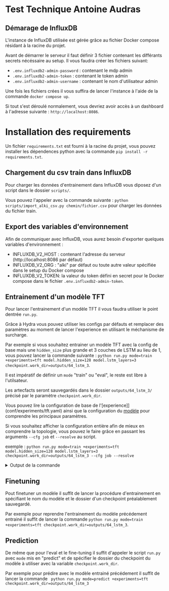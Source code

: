 # Test Technique Antoine Audras

## Démarage de InfluxDB

L'instance de InfluxDB utilisée est gérée grâce au fichier Docker compose résidant à la
racine du projet.

Avant de démarrer le serveur il faut définir 3 fichier contenant les différants secrets
nécéssaire au setup. Il vous faudra créer les fichiers suivant:
 - `.env.influxdb2-admin-password` : contenant le mdp admin
 - `.env.influxdb2-admin-token` : contenant le token admin
 - `.env.influxdb2-admin-username` : contenant le nom d'utilisateur admin

Une fois les fichiers crées il vous suffira de lancer l'instance à l'aide de la commande
`docker compose up`.

Si tout s'est déroulé normalement, vous devriez avoir accès à un dashboard à l'adresse
suivante : `http://localhost:8086`.


# Installation des requirements

Un fichier `requirements.txt` est fourni à la racine du projet, vous pouvez installer
les dépendences python avec la commande `pip install -r requirements.txt`.


## Chargement du csv train dans InfluxDB

Pour charger les données d'entrainement dans InfluxDB vous diposez d'un script dans
le dossier `scripts/`.

Vous pouvez l'appeler avec la commande suivante : `python scripts/import_alki_csv.py chemin/fichier.csv`
pour charger les données du fichier train.


## Export des variables d'environnement

Afin de communiquer avec InfluxDB, vous aurez besoin d'exporter quelques variables d'environnement :
 - INFLUXDB_V2_HOST : contenant l'adresse du serveur (http://localhost:8086 par défaut)
 - INFLUXDB_V2_ORG : "alki" par défaut ou toute autre valeur spécifiée dans le setup du Docker compose
 - INFLUXDB_V2_TOKEN: la valeur du token défini en secret pour le Docker compose dans le fichier `.env.influxdb2-admin-token`.


## Entrainement d'un modèle TFT

Pour lancer l'entrainement d'un modèle TFT il vous faudra utiliser le point dentrée
`run.py`.

Grâce à Hydra vous pouvez utiliser les configs par défauts et remplacer des paramètres
au moment de lancer l'experience en utilisant le méchanisme de surcharge.

Par exemple si vous souhaitez entrainer un modèle TFT avec la config de base mais une
`hidden_size` plus grande et 3 couches de LSTM au lieu de 1, vous pouvez lancer la
commande suivante : `python run.py mode=train +experiments=tft model.hidden_size=128 model.lstm_layers=3 checkpoint.work_dir=outputs/64_lstm_3`.

Il est impératif de définir un `mode` "train" ou "eval", le reste est libre à
l'utilsateur.

Les artecfacts seront sauvegardés dans le dossier `outputs/64_lstm_3/` précisé par le
paramètre `checkpoint.work_dir`.

Vous pouvez lire la configuration de base de l'[experience]](conf/experiments/tft.yaml)
ainsi que la configuration du [modèle](conf/models/tft.yaml) pour comprendre les
principaux paramètres.

Si vous souhaitez afficher la configuration entière afin de mieux en comprendre la
topologie, vous pouvez le faire grâce en passant les arguments `--cfg job` et
`--resolve` au script.

exemple : `python run.py mode=train +experiments=tft model.hidden_size=128 model.lstm_layers=3 checkpoint.work_dir=outputs/64_lstm_3 --cfg job --resolve`

<details>
  <summary>Output de la commande</summary>

  ```bash
    mode: train
    checkpoint:
      save_checkpoints: true
      work_dir: outputs/64_lstm_3
      model_name: model_tft
      file_name: null
    model:
      _target_: darts.models.TFTModel
      input_chunk_length: 24
      output_chunk_length: 12
      hidden_size: 128
      lstm_layers: 3
      num_attention_heads: 4
      full_attention: false
      dropout: 0.1
      loss_fn: null
      likelihood:
        _target_: darts.utils.likelihood_models.QuantileRegression
        quantiles:
        - 0.01
        - 0.05
        - 0.1
        - 0.15
        - 0.2
        - 0.25
        - 0.3
        - 0.4
        - 0.5
        - 0.6
        - 0.7
        - 0.75
        - 0.8
        - 0.85
        - 0.9
        - 0.95
        - 0.99
      batch_size: 512
      add_relative_index: false
      add_encoders:
        cyclic:
          future:
          - month
        datetime_attribute:
          future:
          - dayofweek
        transformer:
          _target_: darts.dataprocessing.transformers.Scaler
      random_state: 42
      model_name: model_tft
      work_dir: outputs/64_lstm_3
      save_checkpoints: true
      log_tensorboard: true
      torch_metrics:
        _target_: torchmetrics.MetricCollection
        metrics:
        - _target_: torchmetrics.MeanAbsolutePercentageError
      optimizer_kwargs:
        lr: 0.001
      pl_trainer_kwargs:
        callbacks:
        - _target_: pytorch_lightning.callbacks.EarlyStopping
          monitor: val_MeanAbsolutePercentageError
          patience: 150
          min_delta: 0.005
          verbose: true
          mode: min
        - _target_: pytorch_lightning.callbacks.ModelCheckpoint
          monitor: val_MeanAbsolutePercentageError
          verbose: true
    data:
      filters:
        customer_values:
        - ARGALYS
        - LES MIRACULEUX
        - MINCI DELICE
        - NUTRAVANCE
        builder_arguments:
          CUSTOMER:
          - ARGALYS
          - LES MIRACULEUX
          - MINCI DELICE
          - NUTRAVANCE
          _measurement:
          - customer_quantity
          _field:
          - QUANTITY
    train_parameters:
      epochs: 600
      random_state: 42
    test_parameters:
      'n': 23
      test_size: 0.2
      num_samples: 100
    torch_metrics:
      _target_: torchmetrics.MetricCollection
      metrics:
      - _target_: torchmetrics.MeanAbsolutePercentageError
    pl_trainer_kwargs:
      callbacks:
      - _target_: pytorch_lightning.callbacks.EarlyStopping
        monitor: val_MeanAbsolutePercentageError
        patience: 150
        min_delta: 0.005
        verbose: true
        mode: min
      - _target_: pytorch_lightning.callbacks.ModelCheckpoint
        monitor: val_MeanAbsolutePercentageError
        verbose: true

  ```

</details>


## Finetuning

Pout finetuner un modèle il suffit de lancer la procédure d'entrainement en spécifiant
le nom du modèle et le dossier d'un checkpoint préalablement sauvegardé.

Par exemple pour reprendre l'entrainement du modèle précédement entrainé il suffit de
lancer la commande `python run.py mode=train +experiments=tft checkpoint.work_dir=outputs/64_lstm_3`.


## Prediction

De même que pour l'eval et le fine-tuning il suffit d'appeler le script `run.py` avec
`mode` mis en "predict" et de spécifier le dossier du checkpoint du modèle à utiliser
avec la variable `checkpoint.work_dir`.

Par exemple pour prédire avec le modèle entrainé précédement il suffit de lancer la
commande ` python run.py mode=predict +experiments=tft checkpoint.work_dir=outputs/64_lstm_3`
